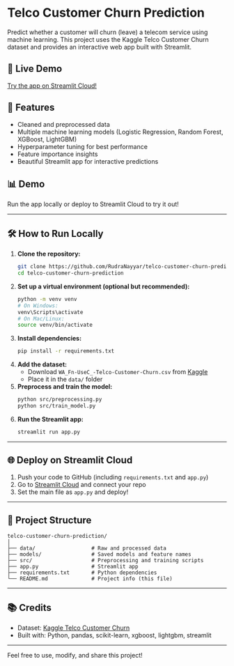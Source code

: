 # Telco Customer Churn Prediction

Predict whether a customer will churn (leave) a telecom service using machine learning. This project uses the Kaggle Telco Customer Churn dataset and provides an interactive web app built with Streamlit.

## 🚀 Live Demo

   [Try the app on Streamlit Cloud!](https://telco-customer-churn-prediction-mgqwyx2znqu8tmjaear77c.streamlit.app/)
   
## 🚀 Features
- Cleaned and preprocessed data
- Multiple machine learning models (Logistic Regression, Random Forest, XGBoost, LightGBM)
- Hyperparameter tuning for best performance
- Feature importance insights
- Beautiful Streamlit app for interactive predictions

## 📊 Demo
Run the app locally or deploy to Streamlit Cloud to try it out!

---

## 🛠️ How to Run Locally
1. **Clone the repository:**
   ```bash
   git clone https://github.com/RudraNayyar/telco-customer-churn-prediction.git
   cd telco-customer-churn-prediction
   ```
2. **Set up a virtual environment (optional but recommended):**
   ```bash
   python -m venv venv
   # On Windows:
   venv\Scripts\activate
   # On Mac/Linux:
   source venv/bin/activate
   ```
3. **Install dependencies:**
   ```bash
   pip install -r requirements.txt
   ```
4. **Add the dataset:**
   - Download `WA_Fn-UseC_-Telco-Customer-Churn.csv` from [Kaggle](https://www.kaggle.com/blastchar/telco-customer-churn)
   - Place it in the `data/` folder
5. **Preprocess and train the model:**
   ```bash
   python src/preprocessing.py
   python src/train_model.py
   ```
6. **Run the Streamlit app:**
   ```bash
   streamlit run app.py
   ```

---

## 🌐 Deploy on Streamlit Cloud
1. Push your code to GitHub (including `requirements.txt` and `app.py`)
2. Go to [Streamlit Cloud](https://streamlit.io/cloud) and connect your repo
3. Set the main file as `app.py` and deploy!

---

## 📁 Project Structure
```
telco-customer-churn-prediction/
│
├── data/                  # Raw and processed data
├── models/                # Saved models and feature names
├── src/                   # Preprocessing and training scripts
├── app.py                 # Streamlit app
├── requirements.txt       # Python dependencies
└── README.md              # Project info (this file)
```

---

## 📚 Credits
- Dataset: [Kaggle Telco Customer Churn](https://www.kaggle.com/blastchar/telco-customer-churn)
- Built with: Python, pandas, scikit-learn, xgboost, lightgbm, streamlit

---

Feel free to use, modify, and share this project! 

